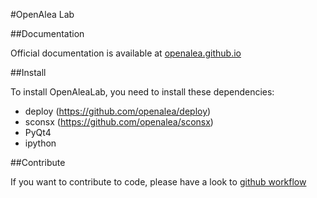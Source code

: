 #OpenAlea Lab

##Documentation

Official documentation is available at [openalea.github.io](http://openalea.github.io)

##Install

To install OpenAleaLab, you need to install these dependencies:
  - deploy (https://github.com/openalea/deploy)
  - sconsx (https://github.com/openalea/sconsx)
  - PyQt4
  - ipython

##Contribute

If you want to contribute to code, please have a look to [github workflow](http://virtualplants.github.io/contribute/devel/git-workflow.html)

